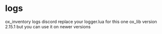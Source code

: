 # logs
ox_inventory  logs discord
replace your logger.lua for this one
ox_lib version  2.15.1 but you can use it on newer versions


